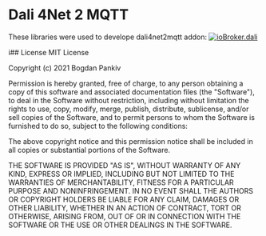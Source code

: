 # Dali 4Net 2 MQTT 

These libraries were used to develope dali4net2mqtt addon:
[![ioBroker.dali](https://github.com/Malaus-io/ioBroker.dali)](https://github.com/Malaus-io/ioBroker.dali)


i## License
MIT License

Copyright (c) 2021 Bogdan Pankiv

Permission is hereby granted, free of charge, to any person obtaining a copy
of this software and associated documentation files (the "Software"), to deal
in the Software without restriction, including without limitation the rights
to use, copy, modify, merge, publish, distribute, sublicense, and/or sell
copies of the Software, and to permit persons to whom the Software is
furnished to do so, subject to the following conditions:

The above copyright notice and this permission notice shall be included in all
copies or substantial portions of the Software.

THE SOFTWARE IS PROVIDED "AS IS", WITHOUT WARRANTY OF ANY KIND, EXPRESS OR
IMPLIED, INCLUDING BUT NOT LIMITED TO THE WARRANTIES OF MERCHANTABILITY,
FITNESS FOR A PARTICULAR PURPOSE AND NONINFRINGEMENT. IN NO EVENT SHALL THE
AUTHORS OR COPYRIGHT HOLDERS BE LIABLE FOR ANY CLAIM, DAMAGES OR OTHER
LIABILITY, WHETHER IN AN ACTION OF CONTRACT, TORT OR OTHERWISE, ARISING FROM,
OUT OF OR IN CONNECTION WITH THE SOFTWARE OR THE USE OR OTHER DEALINGS IN THE
SOFTWARE.
